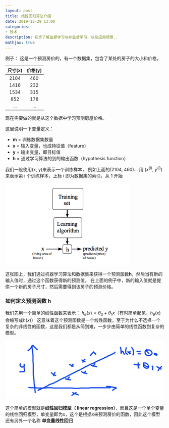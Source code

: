 ```yaml
---
layout: post
title: 线性回归算法介绍
date: 2019-12-29 13:00
categories:
- 技术
description: 初步了解监督学习与非监督学习，以及应用场景..
mathjax: true
---
```


例子：
这是一个预测房价的，有一个数据集，包含了某处的房子的大小和价格。

尺寸(x) | 价格(y)
:-:  | :-:
2104 | 460|
1416 | 232|
1534 | 315|
852  | 178|
...  | ...|

现在需要做的就是从这个数据中学习预测房屋价格。

这里说明一下变量定义：
- **m** = 训练数据集数量
- **x** = 输入变量，也成特征值（feature）
- **y** = 输出变量，即目标值
- **h** = 通过学习算法的到的输出函数（hypothesis function）

我们一般使用(x, y)来表示一个训练样本， 例如上面的(2104, 460)...
用  ($x^{(i)}$, $y^{(i)}$) 来表示第 i 个训练样本，上标 i 即为数据集的索引，从 1 开始


![监督学习过程（这里用了吴恩达课程的图片）][1]

这张图上，我们通过机器学习算法和数据集来获得一个预测函数**h**，然后当有新的输入值时，通过这个函数获得新的预测值。
在上面的例子中，新的输入值就是提供一个新的房子尺寸，然后需要得到该房子的预测价格。


### 如何定义预测函数 h

我们先用一个简单的线性函数来表示：
$h_\theta(x) = \theta_0 + \theta_1x$（有时简单起见，$h_\theta(x)$会缩写成$h(x)$）
这意味着这个预测函数是一个线性函数，至于为什么不选择一个复杂的非线性的函数，这是我们都是从简到难，一步步由简单的线性函数到复杂的模型。


![线性回归图表（这里用了吴恩达课程的图片）][2]


这个简单的模型就是**线性回归模型（ linear regression）**，而且这是一个单个变量的线性回归模型，单变量即为$x$，这个是根据$x$来预测房价的函数，因此这个模型还有另外一个名称 **单变量线性回归**



[1]: /images/ml_1.png "监督学习"
[2]: /images/ml_2.jpg "线性回归"

